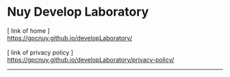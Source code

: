# Nuy Develop Laboratory
[ link of home ]
<br>https://gpcnuy.github.io/developLaboratory/
<br>
<br>[ link of privacy policy ]
<br>https://gpcnuy.github.io/developLaboratory/privacy-policy/
<br><hr>
